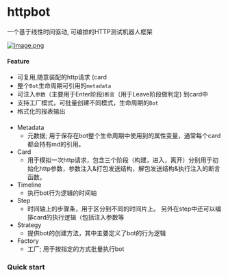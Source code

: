 # httpbot
一个基于线性时间驱动, 可编排的HTTP测试机器人框架

[![image.png](https://i.postimg.cc/3RbpyHvc/image.png)](https://postimg.cc/G8G9NVzF)

#### Feature
* 可复用,随意装配的http请求 (card
* 整个`Bot`生命周期可引用的`metadata`
* 可注入`参数`（主要用于Enter阶段)`断言`（用于Leave阶段做判定) 到card中
* 支持工厂模式，可批量创建不同模式，生命周期的`Bot`
* 格式化的报表输出

#### 
* Metadata 
    - 元数据; 用于保存在bot整个生命周期中使用到的属性变量，通常每个card都会持有md的引用。
* Card
    - 用于模拟一次http请求，包含三个阶段（构建，进入，离开）分别用于初始化http参数，参数注入&打包发送结构，解包发送结构&执行注入的断言函数。
* Timeline
    - 执行bot行为逻辑的时间轴
* Step
    - 时间轴上的步骤条，用于区分到不同的时间片上。 另外在step中还可以编排card的执行逻辑（包括注入参数等
* Strategy
    - 提供bot的创建方法，其中主要定义了bot的行为逻辑
* Factory
    - 工厂; 用于按指定的方式批量执行bot

### Quick start
```go


```